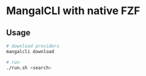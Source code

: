 # MangalCLI with native FZF

## Usage

```bash
# download providers
mangalcli download

# run
./run.sh <search>
```